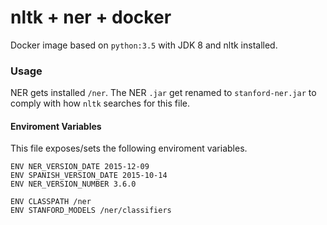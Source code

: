 # nltk + ner + docker
Docker image based on `python:3.5` with JDK 8 and nltk installed.

### Usage
NER gets installed `/ner`. The NER `.jar` get renamed to `stanford-ner.jar` to comply with how `nltk` searches for this file.

#### Enviroment Variables
This file exposes/sets the following enviroment variables.

```
ENV NER_VERSION_DATE 2015-12-09
ENV SPANISH_VERSION_DATE 2015-10-14
ENV NER_VERSION_NUMBER 3.6.0

ENV CLASSPATH /ner
ENV STANFORD_MODELS /ner/classifiers
```

